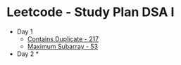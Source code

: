 # Leetcode - Study Plan DSA I

* Day 1
  * [Contains Duplicate - 217](https://leetcode.com/problems/contains-duplicate/)
  * [Maximum Subarray - 53](https://leetcode.com/problems/maximum-subarray/)
* Day 2
  * 

